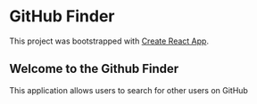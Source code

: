 # GitHub Finder

This project was bootstrapped with [Create React App](https://github.com/facebook/create-react-app).

## Welcome to the Github Finder

This application allows users to search for other users on GitHub
